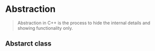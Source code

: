 # Abstraction
> Abstraction in C++ is the process to hide the internal details and showing functionality only.

## Abstarct class 
